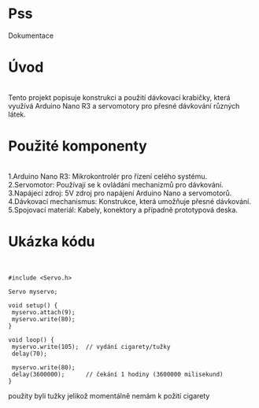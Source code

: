 # Pss<br>
Dokumentace <br>
<h1> Úvod </h1><br>
Tento projekt popisuje konstrukci a použití dávkovací krabičky, která využívá Arduino Nano R3 a servomotory pro přesné dávkování různých látek.<br>
 <h1> Použité komponenty </h1> <br>
1.Arduino Nano R3: Mikrokontrolér pro řízení celého systému.<br>
2.Servomotor: Používají se k ovládání mechanizmů pro dávkování.<br>
3.Napájecí zdroj: 5V zdroj pro napájení Arduino Nano a servomotorů.<br>
4.Dávkovací mechanismus: Konstrukce, která umožňuje přesné dávkování.<br>
5.Spojovací materiál: Kabely, konektory a případně prototypová deska.<br>
 <h1> Ukázka kódu </h1> <br>

 
 ```
 #include <Servo.h>

Servo myservo;

void setup() {
  myservo.attach(9);
  myservo.write(80);
}

void loop() {
  myservo.write(105);  // vydání cigarety/tužky
  delay(70);    

  myservo.write(80); 
  delay(3600000);      // čekání 1 hodiny (3600000 milisekund)
}
```
použity byli tužky jelikož momentálně nemám k požití cigarety
